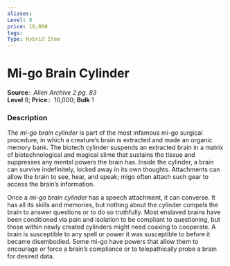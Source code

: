 ```yaml
---
aliases: 
Level: 8 
price: 10,000
tags: 
Type: Hybrid Item
---
```


# Mi-go Brain Cylinder

**Source**:: _Alien Archive 2 pg. 83_  
**Level** 8;
**Price**::  10,000; **Bulk** 1

### Description

The _mi-go brain cylinder_ is part of the most infamous mi-go surgical procedure, in which a creature’s brain is extracted and made an organic memory bank. The biotech cylinder suspends an extracted brain in a matrix of biotechnological and magical slime that sustains the tissue and suppresses any mental powers the brain has. Inside the cylinder, a brain can survive indefinitely, locked away in its own thoughts. Attachments can allow the brain to see, hear, and speak; migo often attach such gear to access the brain’s information.  
  
Once a _mi-go brain cylinder_ has a speech attachment, it can converse. It has all its skills and memories, but nothing about the cylinder compels the brain to answer questions or to do so truthfully. Most enslaved brains have been conditioned via pain and isolation to be compliant to questioning, but those within newly created cylinders might need coaxing to cooperate. A brain is susceptible to any spell or power it was susceptible to before it became disembodied. Some mi-go have powers that allow them to encourage or force a brain’s compliance or to telepathically probe a brain for desired data.
